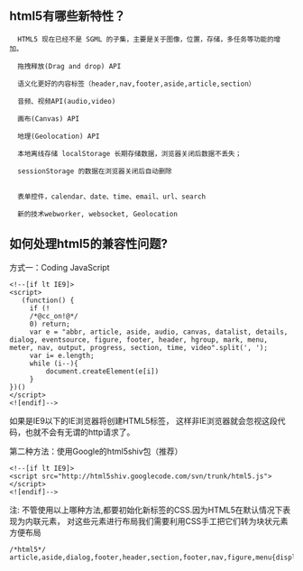## html5有哪些新特性？

      HTML5 现在已经不是 SGML 的子集，主要是关于图像，位置，存储，多任务等功能的增加。
    
      拖拽释放(Drag and drop) API
    
      语义化更好的内容标签（header,nav,footer,aside,article,section）
    
      音频、视频API(audio,video)
    
      画布(Canvas) API
    
      地理(Geolocation) API
    
      本地离线存储 localStorage 长期存储数据，浏览器关闭后数据不丢失；
    
      sessionStorage 的数据在浏览器关闭后自动删除
    
    
      表单控件，calendar、date、time、email、url、search
    
      新的技术webworker, websocket, Geolocation

## 如何处理html5的兼容性问题?

方式一：Coding JavaScript

    <!--[if lt IE9]> 
    <script> 
       (function() {
         if (! 
         /*@cc_on!@*/
         0) return;
         var e = "abbr, article, aside, audio, canvas, datalist, details, dialog, eventsource, figure, footer, header, hgroup, mark, menu, meter, nav, output, progress, section, time, video".split(', ');
         var i= e.length;
         while (i--){
             document.createElement(e[i])
         } 
    })() 
    </script>
    <![endif]-->
    
如果是IE9以下的IE浏览器将创建HTML5标签， 这样非IE浏览器就会忽视这段代码，也就不会有无谓的http请求了。
 
第二种方法：使用Google的html5shiv包（推荐）

    <!--[if lt IE9]> 
    <script src="http://html5shiv.googlecode.com/svn/trunk/html5.js"></script>
    <![endif]-->

注: 不管使用以上哪种方法,都要初始化新标签的CSS.因为HTML5在默认情况下表现为内联元素，
对这些元素进行布局我们需要利用CSS手工把它们转为块状元素方便布局

    /*html5*/
    article,aside,dialog,footer,header,section,footer,nav,figure,menu{display:block}
